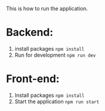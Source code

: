 This is how to run the application.

# Backend:

1. install packages
   `npm install`
3. Run for development
   `npm run dev`

# Front-end:

1. Install packages
   `npm install`
2. Start the application
   `npm run start`
